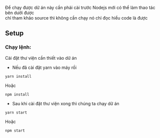 Để chạy được dữ án này cần phải cài trước Nodejs mới có thể làm thao tác bên dưới được<br>
chỉ tham khảo source thì không cần chạy nó chỉ đọc hiểu code là được
## Setup
### Chạy lệnh:

Cài đặt thư viện cần thiết vào dữ án<br>
* Nếu đã cài đặt yarn vào máy rồi<br>
```
yarn install 
```
Hoặc
```
npm install
```
* Sau khi cài đặt thư viện xong thì chúng ta chạy dữ án <br>
```
yarn start
```
Hoặc
```
npm start
```